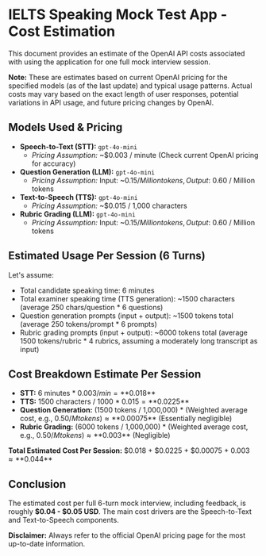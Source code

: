 # IELTS Speaking Mock Test App - Cost Estimation

This document provides an estimate of the OpenAI API costs associated with using the application for one full mock interview session.

**Note:** These are estimates based on current OpenAI pricing for the specified models (as of the last update) and typical usage patterns. Actual costs may vary based on the exact length of user responses, potential variations in API usage, and future pricing changes by OpenAI.

## Models Used & Pricing

*   **Speech-to-Text (STT):** `gpt-4o-mini`
    *   *Pricing Assumption:* ~$0.003 / minute (Check current OpenAI pricing for accuracy)
*   **Question Generation (LLM):** `gpt-4o-mini`
    *   *Pricing Assumption:* Input: ~$0.15 / Million tokens, Output: ~$0.60 / Million tokens
*   **Text-to-Speech (TTS):** `gpt-4o-mini`
    *   *Pricing Assumption:* ~$0.015 / 1,000 characters
*   **Rubric Grading (LLM):** `gpt-4o-mini`
    *   *Pricing Assumption:* Input: ~$0.15 / Million tokens, Output: ~$0.60 / Million tokens

## Estimated Usage Per Session (6 Turns)

Let's assume:
*   Total candidate speaking time: 6 minutes
*   Total examiner speaking time (TTS generation): ~1500 characters (average 250 chars/question * 6 questions)
*   Question generation prompts (input + output): ~1500 tokens total (average 250 tokens/prompt * 6 prompts)
*   Rubric grading prompts (input + output): ~6000 tokens total (average 1500 tokens/rubric * 4 rubrics, assuming a moderately long transcript as input)

## Cost Breakdown Estimate Per Session

*   **STT:** 6 minutes * $0.003/min = **$0.018**
*   **TTS:** 1500 characters / 1000 * $0.015 = **$0.0225**
*   **Question Generation:** (1500 tokens / 1,000,000) * (Weighted average cost, e.g., $0.50/M tokens) ≈ **$0.00075** (Essentially negligible)
*   **Rubric Grading:** (6000 tokens / 1,000,000) * (Weighted average cost, e.g., $0.50/M tokens) ≈ **$0.003** (Negligible)

**Total Estimated Cost Per Session:** $0.018 + $0.0225 + $0.00075 + $0.003 ≈ **$0.044**

## Conclusion

The estimated cost per full 6-turn mock interview, including feedback, is roughly **$0.04 - $0.05 USD**. The main cost drivers are the Speech-to-Text and Text-to-Speech components.

**Disclaimer:** Always refer to the official OpenAI pricing page for the most up-to-date information. 